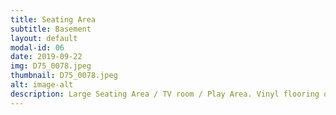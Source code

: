 ```yaml
---
title: Seating Area
subtitle: Basement
layout: default
modal-id: 06
date: 2019-09-22
img: D75_0078.jpeg
thumbnail: D75_0078.jpeg
alt: image-alt
description: Large Seating Area / TV room / Play Area. Vinyl flooring over subfloor to provide insulation in winters - done right.
---
```


